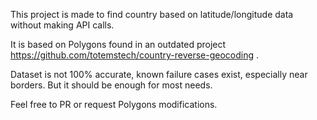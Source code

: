 This project is made to find country based on latitude/longitude data without making API calls.

It is based on Polygons found in an outdated project https://github.com/totemstech/country-reverse-geocoding .

Dataset is not 100% accurate, known failure cases exist, especially near borders. But it should be enough for most needs.

Feel free to PR or request Polygons modifications.
